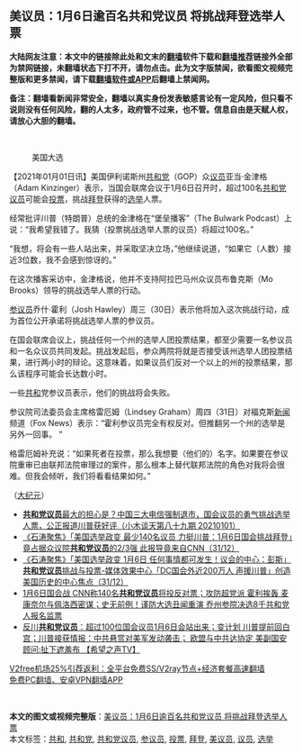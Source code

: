  <h2>美议员：1月6日逾百名共和党议员 将挑战拜登选举人票</h2> <p class="notice"><b>大陆网友注意：本文中的链接除此处和文末的<a href="https://github.com/bannedbook/fanqiang" >翻墙</a>软件下载和<a href="https://github.com/killgcd/justmysocks/blob/master/README.md">翻墙推荐</a>链接外全部为禁网链接，未翻墙状态下打不开，请勿点击。此为文字版禁闻，欲看图文视频完整版和更多禁闻，请下载<a href="https://github.com/bannedbook/fanqiang">翻墙软件或APP</a>后翻墙上禁闻网。</p><p>备注：翻墙看新闻非常安全，翻墙以真实身份发表敏感言论有一定风险，但只看不说则没有任何风险，翻的人太多，政府管不过来，也不管。信息自由是天赋人权，请放心大胆的翻墙。</b></p>  <div class="entry"> <br /> <figure><figcaption class="wp-caption-text">美国大选 </figcaption></figure> <p>【2021年01月01日讯】美国伊利诺斯州<a href="https://www.bannedbook.org/bnews/tag/%e5%85%b1%e5%92%8c%e5%85%9a/" class="st_tag internal_tag" rel="tag" title="标签 共和党 下的日志">共和党</a>（GOP）众<a href="https://www.bannedbook.org/bnews/tag/%e8%ae%ae%e5%91%98/" class="st_tag internal_tag" rel="tag" title="标签 议员 下的日志">议员</a>亚当‧金津格（Adam Kinzinger）表示，当国会联席会议于1月6日召开时，超过100名<a href="https://www.bannedbook.org/bnews/tag/%e5%85%b1%e5%92%8c%e5%85%9a%e8%ae%ae%e5%91%98/" class="st_tag internal_tag" rel="tag" title="标签 共和党议员 下的日志">共和党议员</a>可能会<a href="https://www.bannedbook.org/bnews/tag/%E6%8A%95%E7%A5%A8/" class="st_tag internal_tag" rel="tag" title="标签 投票 下的日志">投票</a>，挑战<a href="https://www.bannedbook.org/bnews/tag/%e6%8b%9c%e7%99%bb/" class="st_tag internal_tag" rel="tag" title="标签 拜登 下的日志">拜登</a>获得的<a href="https://www.bannedbook.org/bnews/tag/%e9%80%89%e4%b8%be/" class="st_tag internal_tag" rel="tag" title="标签 选举 下的日志">选举</a>人票。</p> <p>经常批评川普（特朗普）总统的金津格在“堡垒播客”（The Bulwark Podcast）上说：“我希望我错了。我猜（投票挑战选举人票的议员）将超过100名。”</p> <p>“我想，将会有一些人站出来，并采取坚决立场，”他继续说道，“如果它（人数）接近3位数，我不会感到惊讶的。”</p>  <p>在这次播客采访中，金津格说，他并不支持阿拉巴马州众议员布鲁克斯（Mo Brooks）领导的挑战选举人票的行动。</p> <p><a href="https://www.bannedbook.org/bnews/tag/%e5%8f%82%e8%ae%ae%e5%91%98/" class="st_tag internal_tag" rel="tag" title="标签 参议员 下的日志">参议员</a>乔什‧霍利（Josh Hawley）周三（30日）表示他将加入这次挑战行动，成为首位公开承诺将挑战选举人票的参议员。</p> <p>在国会联席会议上，挑战任何一个州的选举人团投票结果，都至少需要一名参议员和一名众议员共同发起。挑战发起后，参众两院将就是否接受该州选举人团投票结果，进行两小时的辩论。这意味着，如果议员们反对一个以上的州的投票结果，那么该程序可能会长达数小时。</p>  <p>一些<a href="https://www.bannedbook.org/bnews/tag/%E5%85%B1%E5%92%8C/" class="st_tag internal_tag" rel="tag" title="标签 共和 下的日志">共和</a>党参议员表示，他们的挑战将会失败。</p> <p>参议院司法委员会主席格雷厄姆（Lindsey Graham）周四（31日）对福克斯<span class='wp_keywordlink_affiliate'><a href="https://www.bannedbook.org/" title="新闻">新闻</a></span>频道（Fox News）表示：“霍利参议员完全有权反对。但推翻另一个州的选举是另外一回事。 ”</p> <p>格雷厄姆补充说：“如果死者在投票，那么我想要（他们的）名字。如果要在参议院重审已由联邦法院审理过的案件，那么根本上替代联邦法院的角色对我将会很难。但我会倾听，我们将看看结果如何。”</p>  <p>（<span class='wp_keywordlink_affiliate'><a href="http://www.epochtimes.com/" title="大纪元" target="_blank">大纪元</a></span>）</p> <ul class='op-related-articles' title='相关阅读'> <li><a href='https://www.bannedbook.org/bnews/bannedvideo/20210101/1459271.html' target='_blank'><b>共和党议员</b>最大的担心是？中国三大电信强制退市，国会议员的勇气挑战选举人票，公正报道川普获好评（小木谈天第八十九期 20210101）</a></li> <li><a href='https://www.bannedbook.org/bnews/bannedvideo/20210101/1459041.html' target='_blank'>《石涛聚焦》「美国选举政变 最少140名议员 力挺川普：1月6日国会挑战拜登」竟占据众议院<b>共和党议员</b>的2/3强 此报导竟来自CNN（31/12）</a></li> <li><a href='https://www.bannedbook.org/bnews/bannedvideo/20210101/1459040.html' target='_blank'>《石涛聚焦》「美国选举政变 1月6日 任何事情都可发生！议会的中心：彭斯」<b>共和党议员</b>挑战与投票-媒体效果中心「DC国会外近200万人 声援川普」创造美国历史的中心焦点（31/12）</a></li> <li><a href='https://www.bannedbook.org/bnews/bannedvideo/20210101/1459039.html' target='_blank'>1月6日国会战 CNN称140名<b>共和党议员</b>将投反对票；攻防超党派 霍利挨轰 麦康奈尔与佩洛西密谋；史无前例！谨防大选丑闻重演 乔州参院决选8千共和党人报名监票</a></li> <li><a href='https://www.bannedbook.org/bnews/cbnews/20210101/1458740.html' target='_blank'>反川<b>共和党议员</b>：超过100位国会议员1月6日会站出来；变计划 川普提前回白宫；川普接获情报：中共悬赏对美军发动袭击； 欧盟与中共达协定 美副国安顾问:扯下遮羞布 【希望之声TV】</a></li> </ul> <p class="texttj"> <a href="https://www.bannedbook.org/forum23/topic22702.html" target="_blank">V2free机场25%引荐返利：全平台免费SS/V2ray节点+经济套餐高速翻墙</a><br/> <a href="https://github.com/bannedbook/fanqiang/wiki/%E7%A6%81%E9%97%BB%E7%BD%91%E5%AE%89%E5%8D%93%E7%BF%BB%E5%A2%99%E6%96%B0%E9%97%BBAPP" target="_blank">免费PC翻墙、安卓VPN翻墙APP</a></p><p>&nbsp;</p><a name='sharetosocial'></a>       <div><b>本文的图文或视频完整版</b>：<a href='https://www.bannedbook.org/bnews/comments/20210102/1459314.html'>美议员：1月6日逾百名共和党议员 将挑战拜登选举人票</a></div>  </div><!--END ENTRY--> <div class="postfooter"> <div>本文标签：<a href="https://www.bannedbook.org/bnews/tag/%E5%85%B1%E5%92%8C/" rel="tag">共和</a>, <a href="https://www.bannedbook.org/bnews/tag/%e5%85%b1%e5%92%8c%e5%85%9a/" rel="tag">共和党</a>, <a href="https://www.bannedbook.org/bnews/tag/%e5%85%b1%e5%92%8c%e5%85%9a%e8%ae%ae%e5%91%98/" rel="tag">共和党议员</a>, <a href="https://www.bannedbook.org/bnews/tag/%e5%8f%82%e8%ae%ae%e5%91%98/" rel="tag">参议员</a>, <a href="https://www.bannedbook.org/bnews/tag/%E6%8A%95%E7%A5%A8/" rel="tag">投票</a>, <a href="https://www.bannedbook.org/bnews/tag/%e6%8b%9c%e7%99%bb/" rel="tag">拜登</a>, <a href="https://www.bannedbook.org/bnews/tag/%E7%BE%8E%E8%AE%AE%E5%91%98/" rel="tag">美议员</a>, <a href="https://www.bannedbook.org/bnews/tag/%e8%ae%ae%e5%91%98/" rel="tag">议员</a>, <a href="https://www.bannedbook.org/bnews/tag/%e9%80%89%e4%b8%be/" rel="tag">选举</a></div>  </div><!--END POSTFOOTER--> 